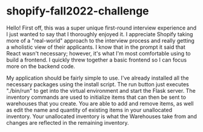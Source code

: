 # shopify-fall2022-challenge

Hello! First off, this was a super unique first-round interview experience and I just wanted to say that I thoroughly enjoyed it. I appreciate Shopify taking more of a "real-world" approach to the interview process and really getting a wholistic view of their applicants. I know that in the prompt it said that React wasn't necessary; however, it's what I'm most comfortable using to build a frontend. I quickly threw together a basic frontend so I can focus more on the backend code.

My application should be fairly simple to use. I've already installed all the necessary packages using the install script. The run button just executes "./bin/run" to get into the virtual environment and start the Flask server. The inventory commands are used to initialize items that can then be sent to warehouses that you create. You are able to add and remove items, as well as edit the name and quantity of existing items in your unallocated inventory. Your unallocated inventory is what the Warehouses take from and changes are reflected in the remaining inventory.
